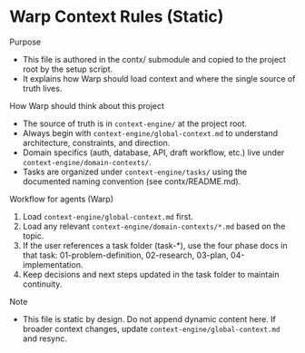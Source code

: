 # Warp Context Rules (Static)

Purpose
- This file is authored in the contx/ submodule and copied to the project root by the setup script.
- It explains how Warp should load context and where the single source of truth lives.

How Warp should think about this project
- The source of truth is in `context-engine/` at the project root.
- Always begin with `context-engine/global-context.md` to understand architecture, constraints, and direction.
- Domain specifics (auth, database, API, draft workflow, etc.) live under `context-engine/domain-contexts/`.
- Tasks are organized under `context-engine/tasks/` using the documented naming convention (see contx/README.md).

Workflow for agents (Warp)
1) Load `context-engine/global-context.md` first.
2) Load any relevant `context-engine/domain-contexts/*.md` based on the topic.
3) If the user references a task folder (task-*), use the four phase docs in that task: 01-problem-definition, 02-research, 03-plan, 04-implementation.
4) Keep decisions and next steps updated in the task folder to maintain continuity.

Note
- This file is static by design. Do not append dynamic content here. If broader context changes, update `context-engine/global-context.md` and resync.

